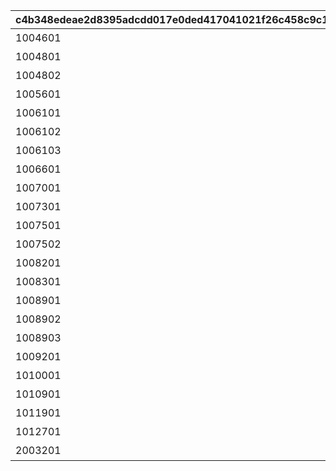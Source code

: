 |c4b348edeae2d8395adcdd017e0ded417041021f26c458c9c107a571bcf0e434|ca79328d97b773dce04fbe3b9bd3863e1f4ee91470da55d1830d6d70db794a5d|d0857a1d421f5db37a5d7a2b0446352cc37fbbdced21de735d28ecd8fef3f203|d673a56043a88cc8a5f1a0403a3d99a78ca9f12821812882c96d53208904fd09|2c3362655cbe4c506245145963a858e8cd7fe05c2c1f4068afb37163b2a799fc|531adccbbf7b93ea6fa0c9bd9fd816495a7a71c3f02e15aa0e91b30fffea593d|9c7f0123b782146bfe4c6efce70276dd72c5d977538122b5274cfc7eb2b4acfc|39b12a0f28021cd746c65ba330ca6e0adcd376697f2dd086e79ef532535b8a92|6dd85a61e2e56ddc1a1cbcaf7d67a9ae49e1dd73a5b8e072f57bac2d8506ebb2|a2ae02f3a1b5156533f9d3510a6f16631c95670f5dfab96b5e2301208f107397|af20f914f74ad262fe25069c7dbdba4e3713b96be39ba05a579bf2e17225d1d6|
| --- | --- | --- | --- | --- | --- | --- | --- | --- | --- | --- |
|1004601|10046|2022/7/31 11:00:00|2022/8/31 10:59:59|活动特别章节|活动「美里的夏日声援！　追梦的盛夏棒球队」的\n特别章节已解锁。|也可以从特别剧情\n阅读独特的故事。|5046601|前往剧情|1|5046601|
|1004801|10048|2022/9/15 0:00:00|2022/9/30 10:59:59|活动特别章节|观看活动「快乐变身 双生天使」的\n结局，即可解锁特别章节。|也可以从特别剧情\n阅读独特的故事。|0|前往剧情|2|5048|
|1004802|10048|2022/9/15 0:00:00|2022/9/30 10:59:59|活动特别章节|在活动「快乐变身 双生天使」中\n收到了拉菲的信！|也可以从特别剧情\n阅读独特的故事。|0|前往剧情|3|5048|
|1005601|10056|2023/1/15 0:00:00|2023/1/30 10:59:59|活动特别章节|活动「新春美食公主！　孤注一掷的少女们」的\n特别章节已解锁。|也可以从特别剧情\n阅读独特的故事。|5056601|前往剧情|4|5056|
|1006101|10061|2023/2/28 11:00:00|2023/3/19 14:59:59|活动特别章节|活动「灰姑娘课程　璀璨的日子有着苹果的滋味」的\n特别章节已解锁。|可以从特别剧情\n阅读独特的故事。|5061601|前往剧情|3|5061|
|1006102|10061|2023/3/14 23:59:59|2023/3/19 14:59:59|活动特别章节|活动「灰姑娘课程　璀璨的日子有着苹果的滋味」的\n特别章节已解锁。||5061602|前往剧情|5|10061|
|1006103|10061|2023/3/19 15:00:00|2023/3/31 10:59:59|活动特别章节|活动「灰姑娘课程　璀璨的日子有着苹果的滋味」的\n特别章节已解锁。|可以从特别剧情\n阅读独特的故事。|5061601|前往剧情|3|5061|
|1006601|10066|2023/4/28 11:00:00|2023/5/31 10:59:59|小游戏剧情解锁|小游戏「大激战！词语接龙 龙人竞赛」\n解锁了新的剧情|观看需要在「大家的游戏桌」中\n购买「大激战！词语接龙 龙人竞赛」\n并游玩EXTRA|5027704|前往剧情|6|1004|
|1007001|10070|2023/7/14 23:59:59|2023/7/19 14:59:59|伊绪的新增评论|“暑假的绘画日记”里\n增加了伊绪老师的修改意见。|可以从“暑假的绘画日记”封面切换\n页面，查看修改意见。|5070601|前往活动|5|10070|
|1007301|10073|2023/8/18 12:00:00|2023/8/31 10:59:59|活动特别章节|活动「美里的夏日应援！　追梦的盛夏棒球队」的\n特别章节已解锁。|也可以从特别剧情\n阅读独特的故事。|5046601|前往剧情|1|5046601|
|1007501|10075|2023/9/24 23:59:59|2023/9/30 10:59:59|活动特别章节|观看活动「快乐变身 双生天使」的\n结局，即可解锁特别章节。|也可以从特别剧情\n阅读独特的故事。|0|前往剧情|2|5048|
|1007502|10075|2023/9/24 23:59:59|2023/9/30 10:59:59|活动特别章节|在活动「快乐变身 双生天使」中\n收到了拉菲的信！|也可以从特别剧情\n阅读独特的故事。|0|前往剧情|3|5048|
|1008201|10082|2024/01/12 23:59:59|2024/01/17 14:59:59|新增大合照|“大家一起办年节菜派对”中\n新增了大合照。||5082601|前往活动|5|1004|
|1008301|10083|2024/01/25 23:59:59|2024/01/28 14:59:59|活动特别章节|活动「新春美食公主！　赌上关键一掷的少女们」的\n特别章节已解锁。|也可以从特别剧情\n阅读独特的故事。|5056601|前往剧情|4|5056|
|1008901|10089|2024/3/16 12:00:00|2024/03/26 14:59:59|活动特别章节|活动「灰姑娘课程　璀璨的日子有着苹果的滋味」的\n特别章节已解锁。|可以从特别剧情\n阅读独特的故事。|5061601|前往剧情|3|5061|
|1008902|10089|2024/3/16 12:00:00|2024/03/26 14:59:59|活动特别章节|活动「灰姑娘课程　璀璨的日子有着苹果的滋味」的\n特别章节已解锁。||5061602|前往剧情|5|10089|
|1008903|10089|2024/3/16 12:00:00|2024/03/26 14:59:59|活动特别章节|活动「灰姑娘课程　璀璨的日子有着苹果的滋味」的\n特别章节已解锁。|可以从特别剧情\n阅读独特的故事。|5061601|前往剧情|3|5061|
|1009201|10092|2024/04/30 11:00:00|2024/05/19 14:59:59|活动特别章节|活动“海盗逸话　海盗岛被诅咒的遗宝”的\n特别章节已解锁。||5092601|前往剧情|5|10092|
|1010001|10100|2024/09/15 00:00:00|2024/09/19 14:59:59|活动特别章节|活动“真步真步奇妙之旅！旅行的少女与\n世界尽头的大树”的特别章节已解锁。||5100601|前往剧情|5|10100|
|1010901|10109|2025/01/16 12:00:00|2025/01/26 14:59:59|新增大合照|“大家一起办年菜派对”中\n新增了大合照。||5082601|前往活动|5|1004|
|1011901|10119|2025/04/23 00:00:00|2025/04/25 14:59:59|活动特别章节|活动“海盗逸话　海盗岛被诅咒\n的遗宝”的特别章节已解锁。||5092601|前往剧情|5|10119|
|1012701|10127|2025/07/08 00:00:00|2025/07/10 14:59:59|活动特别章节|活动“真步真步奇妙之旅！旅行的少女与\n世界尽头的大树”的特别章节已解锁。||5100601|前往剧情|5|10127|
|2003201|20032|2024/10/15 15:00:00|2024/10/21 14:59:59|活动特别章节|活动“新春美食公主！　赌上关键一掷的少女们”的\n特别章节已解锁。|也可以从特别剧情\n阅读独特的故事。|5056601|前往剧情|4|5056|